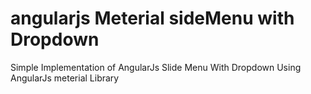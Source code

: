 # angularjs Meterial sideMenu with Dropdown
Simple Implementation of AngularJs Slide Menu With Dropdown Using AngularJs meterial Library
